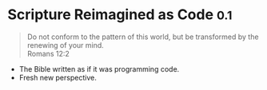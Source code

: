 # Scripture Reimagined as Code <small>0.1</small>

> Do not conform to the pattern of this world, but be transformed by the renewing of your mind.
> <br> Romans 12:2

- The Bible written as if it was programming code.
- Fresh new perspective.
